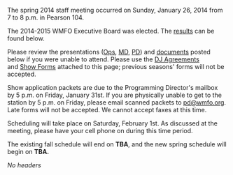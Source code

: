 The spring 2014 staff meeting occurred on Sunday, January 26, 2014 from 7 to 8 p.m. in Pearson 104.

The 2014-2015 WMFO Executive Board was elected. The [results](https://wiki.wmfo.org/@api/deki/files/721/=Spring_Staff_2014_Election.pdf "Spring Staff 2014 Election.pdf") can be found below.

Please review the presentations ([Ops](https://wiki.wmfo.org/@api/deki/files/720/=Ops-Spring14.pdf "Ops-Spring14.pdf"), [MD](https://wiki.wmfo.org/@api/deki/files/646/=MD_Presentation_Spring_2014.pdf "MD Presentation Spring 2014.pdf"), [PD](https://wiki.wmfo.org/@api/deki/files/648/=Spring_2014_PD_Presentation.pdf "Spring 2014 PD Presentation.pdf")) and [documents](https://wiki.wmfo.org/@api/deki/files/647/=ProfanityIndecencyandObscenityPolicy-2.pdf "ProfanityIndecencyandObscenityPolicy-2.pdf") posted below if you were unable to attend. Please use the [DJ Agreements](https://wiki.wmfo.org/@api/deki/files/650/=WMFO_DJ_Agreement_Form_SPR14.pdf "WMFO DJ Agreement Form_SPR14.pdf") and [Show Forms](https://wiki.wmfo.org/@api/deki/files/649/=WMFO_Show_Scheduling_Form_SPR14.pdf "WMFO Show Scheduling Form_SPR14.pdf") attached to this page; previous seasons' forms will not be accepted.

Show application packets are due to the Programming Director's mailbox by 5 p.m. on Friday, January 31st. If you are physically unable to get to the station by 5 p.m. on Friday, please email scanned packets to [pd@wmfo.org](mailto:pd@wmfo.org "mailto:pd@wmfo.org"). Late forms will not be accepted. We cannot accept faxes at this time.

Scheduling will take place on Saturday, February 1st. As discussed at the meeting, please have your cell phone on during this time period.

The existing fall schedule will end on **TBA**, and the new spring schedule will begin on **TBA.**

*No headers*
